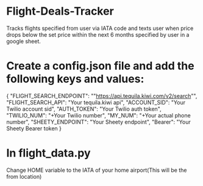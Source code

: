 # Flight-Deals-Tracker
Tracks flights specified from user via IATA code and texts user when price drops below the set price within the next 6 months specified by user in a google sheet.



# Create a config.json file and add the following keys and values:
{
  "FLIGHT_SEARCH_ENDPOINT": ""https://api.tequila.kiwi.com/v2/search"",
  "FLIGHT_SEARCH_API": "Your tequila.kiwi api",
  "ACCOUNT_SID": "Your Twilio account sid",
  "AUTH_TOKEN": "Your Twilio auth token",
  "TWILIO_NUM": "+Your Twilio number",
  "MY_NUM": "+Your actual phone number",
  "SHEETY_ENDPOINT": "Your Sheety endpoint", 
  "Bearer": "Your Sheety Bearer token
}


# In flight_data.py
Change HOME variable to the IATA of your home airport(This will be the from location)
